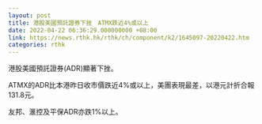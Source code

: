 ```yaml
---
layout: post
title: 港股美國預託證券下挫　ATMX跌近4%或以上
date: 2022-04-22 06:36:29.000000000 +08:00
link: https://news.rthk.hk/rthk/ch/component/k2/1645097-20220422.htm
categories: rthk
---
```


港股美國預託證券(ADR)顯著下挫。

ATMX的ADR比本港昨日收市價跌近4%或以上，美團表現最差，以港元計折合報131.8元。

友邦、滙控及平保ADR亦跌1%以上。
